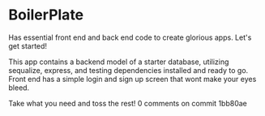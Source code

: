 # BoilerPlate
Has essential front end and back end code to create glorious apps. Let's get started!


This app contains a backend model of a starter database, utilizing sequalize, express, and testing dependencies installed and ready to go.
Front end has a simple login and sign up screen that wont make your eyes bleed.

Take what you need and toss the rest!
0 comments on commit 1bb80ae

